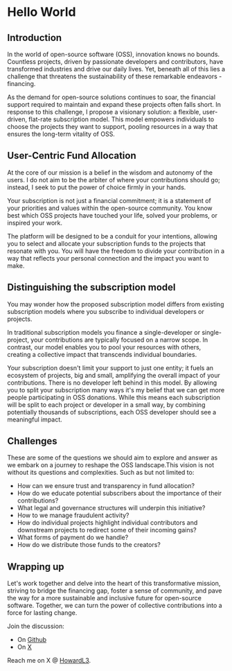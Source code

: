 # Hello World
## Introduction
In the world of open-source software (OSS), innovation knows no bounds. Countless projects, driven by passionate developers and contributors, have transformed industries and drive our daily lives. Yet, beneath all of this lies a challenge that threatens the sustainability of these remarkable endeavors - financing. 

As the demand for open-source solutions continues to soar, the financial support required to maintain and expand these projects often falls short. In response to this challenge, I propose a visionary solution: a flexible, user-driven, flat-rate subscription model. This model empowers individuals to choose the projects they want to support, pooling resources in a way that ensures the long-term vitality of OSS.

## User-Centric Fund Allocation
At the core of our mission is a belief in the wisdom and autonomy of the users. I do not aim to be the arbiter of where your contributions should go; instead, I seek to put the power of choice firmly in your hands. 

Your subscription is not just a financial commitment; it is a statement of your priorities and values within the open-source community. You know best which OSS projects have touched your life, solved your problems, or inspired your work.  

The platform will be designed to be a conduit for your intentions, allowing you to select and allocate your subscription funds to the projects that resonate with you. You will have the freedom to divide your contribution in a way that reflects your personal connection and the impact you want to make.

## Distinguishing the subscription model
You may wonder how the proposed subscription model differs from existing subscription models where you subscribe to individual developers or projects. 

In traditional subscription models you finance a single-developer or single-project, your contributions are typically focused on a narrow scope. In contrast, our model enables you to pool your resources with others, creating a collective impact that transcends individual boundaries. 

Your subscription doesn't limit your support to just one entity; it fuels an ecosystem of projects, big and small, amplifying the overall impact of your contributions. There is no developer left behind in this model. By allowing you to split your subscription many ways it's my belief that we can get more people participating in OSS donations. While this means each subscription will be split to each project or developer in a small way, by combining potentially thousands of subscriptions, each OSS developer should see a meaningful impact.

## Challenges
These are some of the questions we should aim to explore and answer as we embark on a journey to reshape the OSS landscape.This vision is not without its questions and complexities. Such as but not limited to:
- How can we ensure trust and transparency in fund allocation?
- How do we educate potential subscribers about the importance of their contributions?
- What legal and governance structures will underpin this initiative?
- How to we manage fraudulent activity?
- How do individual projects highlight individual contributors and downstream projects to redirect some of their incoming gains?
- What forms of payment do we handle?
- How do we distribute those funds to the creators?

## Wrapping up
Let's work together and delve into the heart of this transformative mission, striving to bridge the financing gap, foster a sense of community, and pave the way for a more sustainable and inclusive future for open-source software. Together, we can turn the power of collective contributions into a force for lasting change.

Join the discussion:
- On [Github](https://github.com/orgs/letsfixoss/discussions)
- On [X](https://twitter.com/i/communities/1701034526913237368/)

Reach me on X @ [HowardL3](https://twitter.com/HowardL3). 
